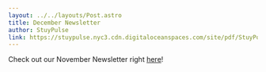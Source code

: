 ```yaml
---
layout: ../../layouts/Post.astro
title: December Newsletter
author: StuyPulse
link: https://stuypulse.nyc3.cdn.digitaloceanspaces.com/site/pdf/StuyPost%20November%202022.pdf
---
```

Check out our November Newsletter right [here](https://stuypulse.nyc3.cdn.digitaloceanspaces.com/site/pdf/StuyPost%20November%202022.pdf)!
